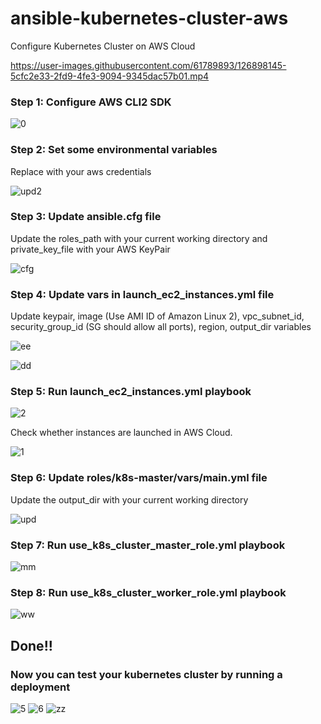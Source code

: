 # ansible-kubernetes-cluster-aws
Configure Kubernetes Cluster on AWS Cloud


https://user-images.githubusercontent.com/61789893/126898145-5cfc2e33-2fd9-4fe3-9094-9345dac57b01.mp4



### Step 1: Configure AWS CLI2 SDK
![0](https://user-images.githubusercontent.com/61789893/126860834-8f4bf522-0c1f-4cba-b6d4-6a185033701f.png)

### Step 2: Set some environmental variables
Replace with your aws credentials

![upd2](https://user-images.githubusercontent.com/61789893/126860849-2cdf5038-85d6-474f-a66b-269bdcf00b9d.png)

### Step 3: Update ansible.cfg file
Update the roles_path with your current working directory and private_key_file with your AWS KeyPair

![cfg](https://user-images.githubusercontent.com/61789893/126860884-741cdecf-dbe7-49e1-b7d8-b5cbae55743a.png)

### Step 4: Update vars in launch_ec2_instances.yml file
Update keypair, image (Use AMI ID of Amazon Linux 2), vpc_subnet_id, security_group_id (SG should allow all ports), region, output_dir variables

![ee](https://user-images.githubusercontent.com/61789893/126861120-8d52f03f-4e77-4b5e-8f9d-45e35a3f331a.png)

![dd](https://user-images.githubusercontent.com/61789893/126861124-7c06530b-8c1d-4342-a2ce-38d98dc3cff6.png)

### Step 5: Run launch_ec2_instances.yml playbook
![2](https://user-images.githubusercontent.com/61789893/126861205-c85d1bad-f6d5-4e17-aade-ba1b7cae9773.png)

Check whether instances are launched in AWS Cloud.

![1](https://user-images.githubusercontent.com/61789893/126861226-8de7f399-851e-475c-a35b-d9d5f642dcce.png)

### Step 6: Update roles/k8s-master/vars/main.yml file
Update the output_dir with your current working directory

![upd](https://user-images.githubusercontent.com/61789893/126861263-262b58c4-76b6-4aba-a012-757082d89dec.png)

### Step 7: Run use_k8s_cluster_master_role.yml playbook
![mm](https://user-images.githubusercontent.com/61789893/126861378-21cf56b9-33fb-43cc-8a22-a84e02f78e24.png)

### Step 8: Run use_k8s_cluster_worker_role.yml playbook
![ww](https://user-images.githubusercontent.com/61789893/126861482-37c4560e-c6fc-4727-8d95-f559af3db5bc.png)

## Done!! 

### Now you can test your kubernetes cluster by running a deployment
![5](https://user-images.githubusercontent.com/61789893/126861535-015f8af5-8266-4272-8099-af6dd1705610.png)
![6](https://user-images.githubusercontent.com/61789893/126861540-3f29563f-b3df-42c2-b4dd-74af2ab02b8e.png)
![zz](https://user-images.githubusercontent.com/61789893/126861547-65957df8-a749-4ddc-ac47-ef873ce0a1ce.png)






